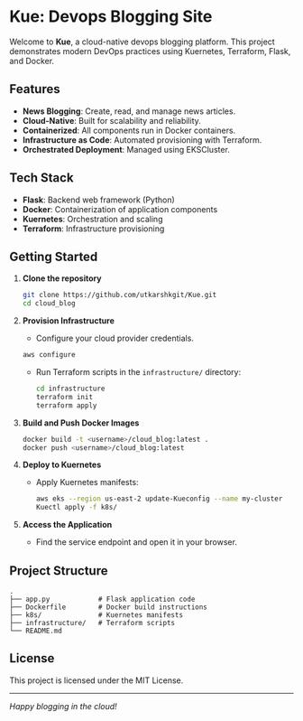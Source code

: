 # Kue: Devops Blogging Site

Welcome to **Kue**, a cloud-native devops blogging platform. This project demonstrates modern DevOps practices using Kuernetes, Terraform, Flask, and Docker.

## Features

- **News Blogging**: Create, read, and manage news articles.
- **Cloud-Native**: Built for scalability and reliability.
- **Containerized**: All components run in Docker containers.
- **Infrastructure as Code**: Automated provisioning with Terraform.
- **Orchestrated Deployment**: Managed using EKSCluster.

## Tech Stack

- **Flask**: Backend web framework (Python)
- **Docker**: Containerization of application components
- **Kuernetes**: Orchestration and scaling
- **Terraform**: Infrastructure provisioning

## Getting Started

1. **Clone the repository**
    ```bash
    git clone https://github.com/utkarshkgit/Kue.git
    cd cloud_blog
    ```

2. **Provision Infrastructure**
    - Configure your cloud provider credentials.
    ```bash
    aws configure
    ```
    - Run Terraform scripts in the `infrastructure/` directory:
      ```bash
      cd infrastructure
      terraform init
      terraform apply
      ```

3. **Build and Push Docker Images**
    ```bash
    docker build -t <username>/cloud_blog:latest .
    docker push <username>/cloud_blog:latest
    ```

4. **Deploy to Kuernetes**
    - Apply Kuernetes manifests:
      ```bash
      aws eks --region us-east-2 update-Kueconfig --name my-cluster
      Kuectl apply -f k8s/
      ```

5. **Access the Application**
    - Find the service endpoint and open it in your browser.

## Project Structure

```
.
├── app.py            # Flask application code
├── Dockerfile        # Docker build instructions
├── k8s/              # Kuernetes manifests
├── infrastructure/   # Terraform scripts
└── README.md
```

## License

This project is licensed under the MIT License.

---

*Happy blogging in the cloud!*